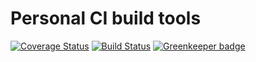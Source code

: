# Personal CI build tools

[![Coverage Status](https://coveralls.io/repos/github/Alorel/personal-build-tools/badge.svg?branch=4.5.16)](https://coveralls.io/github/Alorel/personal-build-tools?branch=4.5.16)
[![Build Status](https://travis-ci.com/Alorel/personal-build-tools.svg?branch=4.5.16)](https://travis-ci.com/Alorel/personal-build-tools)
[![Greenkeeper badge](https://badges.greenkeeper.io/Alorel/ngx-decorators.svg)](https://greenkeeper.io/)
